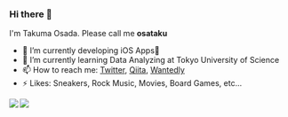 ### Hi there 👋

I'm Takuma Osada. Please call me **osataku**

- 🔭  I’m currently developing iOS Apps📱
- 🌱  I’m currently learning Data Analyzing at Tokyo University of Science
- 📫  How to reach me: [Twitter](https://twitter.com/ostk0069), [Qiita](https://qiita.com/ostk0069), [Wantedly](https://www.wantedly.com/users/31623094)
- ⚡  Likes: Sneakers, Rock Music, Movies, Board Games, etc...

<a href="https://github.com/anuraghazra/github-readme-stats">
  <img align="left" src="https://github-readme-stats.vercel.app/api?username=takumaosada&count_private=true&show_icons=true" />
</a>
<a href="https://github.com/anuraghazra/github-readme-stats">
  <img align="left" src="https://github-readme-stats.vercel.app/api/top-langs/?username=takumaosada" />
</a>
